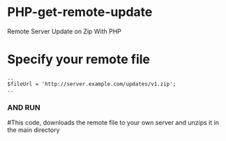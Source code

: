 # PHP-get-remote-update
 Remote Server Update on Zip With PHP

# Specify your remote file
```
..
$fileUrl = 'http://server.example.com/updates/v1.zip';
..
```

### AND RUN


#This code, downloads the remote file to your own server and unzips it in the main directory
